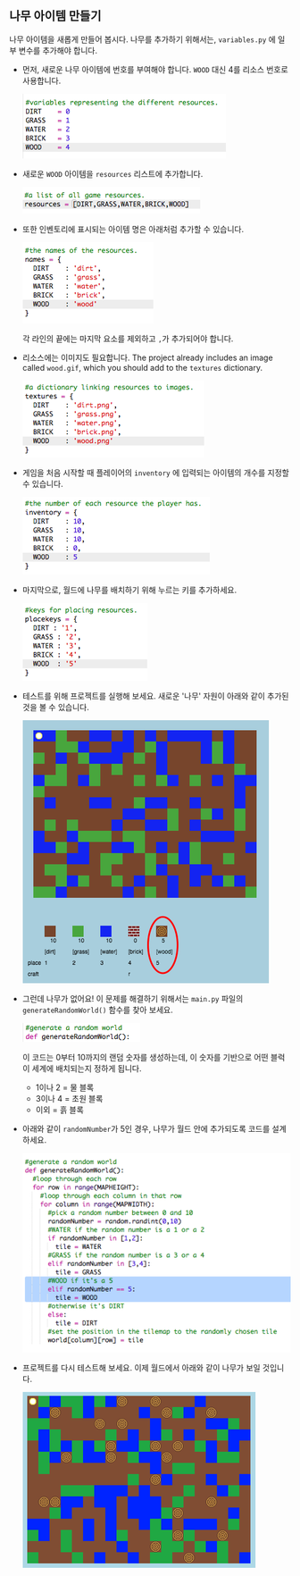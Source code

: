 ## 나무 아이템 만들기

나무 아이템을 새롭게 만들어 봅시다. 나무를 추가하기 위해서는, `variables.py` 에 일부 변수를 추가해야 합니다.

+ 먼저, 새로운 나무 아이템에 번호를 부여해야 합니다. `WOOD` 대신 4를 리소스 번호로 사용합니다.
    
    ![스크린샷](images/craft-wood-const.png)

+ 새로운 `WOOD` 아이템을 `resources` 리스트에 추가합니다.
    
    ![스크린샷](images/craft-wood-resources.png)

+ 또한 인벤토리에 표시되는 아이템 명은 아래처럼 추가할 수 있습니다.
    
    ![스크린샷](images/craft-wood-name.png)
    
    각 라인의 끝에는 마지막 요소를 제외하고 `,`가 추가되어야 합니다.

+ 리소스에는 이미지도 필요합니다. The project already includes an image called `wood.gif`, which you should add to the `textures` dictionary.
    
    ![스크린샷](images/craft-wood-texture.png)

+ 게임을 처음 시작할 때 플레이어의 `inventory` 에 입력되는 아이템의 개수를 지정할 수 있습니다.
    
    ![스크린샷](images/craft-wood-inventory.png)

+ 마지막으로, 월드에 나무를 배치하기 위해 누르는 키를 추가하세요.
    
    ![스크린샷](images/craft-wood-placekey.png)

+ 테스트를 위해 프로젝트를 실행해 보세요. 새로운 '나무' 자원이 아래와 같이 추가된 것을 볼 수 있습니다.
    
    ![스크린샷](images/craft-wood-test.png)

+ 그런데 나무가 없어요! 이 문제를 해결하기 위해서는 `main.py` 파일의 `generateRandomWorld()` 함수를 찾아 보세요. 
    
    ![스크린샷](images/craft-wood-random1.png)
    
    이 코드는 0부터 10까지의 랜덤 숫자를 생성하는데, 이 숫자를 기반으로 어떤 블럭이 세계에 배치되는지 정하게 됩니다.
    
    + 1이나 2 = 물 블록
    + 3이나 4 = 초원 블록
    + 이외 = 흙 블록

+ 아래와 같이 `randomNumber`가 5인 경우, 나무가 월드 안에 추가되도록 코드를 설계하세요.
    
    ![스크린샷](images/craft-wood-random2.png)

+ 프로젝트를 다시 테스트해 보세요. 이제 월드에서 아래와 같이 나무가 보일 것입니다.
    
    ![스크린샷](images/craft-wood-test2.png)